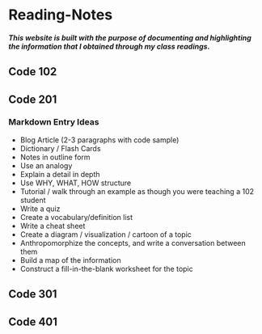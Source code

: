 # Reading-Notes
##### This website is built with the purpose of documenting and highlighting the information that I obtained through my class readings. 

## Code 102
## Code 201
### Markdown Entry Ideas
- Blog Article (2-3 paragraphs with code sample)
- Dictionary / Flash Cards
- Notes in outline form
- Use an analogy
- Explain a detail in depth
- Use WHY, WHAT, HOW structure
- Tutorial / walk through an example as though you were teaching a 102 student
- Write a quiz
- Create a vocabulary/definition list
- Write a cheat sheet
- Create a diagram / visualization / cartoon of a topic
- Anthropomorphize the concepts, and write a conversation between them
- Build a map of the information
- Construct a fill-in-the-blank worksheet for the topic
## Code 301
## Code 401


